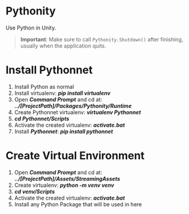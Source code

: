 # Pythonity
Use Python in Unity.

> **Important**: Make sure to call `Pythonity.Shutdown()` after finishing, usually when the application quits.

# Install Pythonnet
1. Install Python as normal
2. Install virtualenv: _**pip install virtualenv**_
3. Open _**Command Prompt**_ and cd at: _**../[ProjectPath]/Packages/Pythonity/Runtime**_
4. Create Pythonnet virtualenv: _**virtualenv Pythonnet**_
5. _**cd Pythonnet/Scripts**_
6. Activate the created virtualenv: _**activate.bat**_
7. Install _**Pythonnet**_: _**pip install pythonnet**_

# Create Virtual Environment
1. Open _**Command Prompt**_ and cd at: _**../[ProjectPath]/Assets/StreamingAssets**_
2. Create virtualenv: _**python -m venv venv**_
3. _**cd venv/Scripts**_
4. Activate the created virtualenv: _**activate.bat**_
5. Install any Python Package that will be used in here
